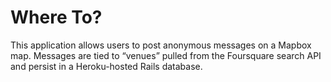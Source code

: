 # Where To?

This application allows users to post anonymous messages on a Mapbox map. Messages are tied to “venues” pulled from the Foursquare search API and persist in a Heroku-hosted Rails database.
